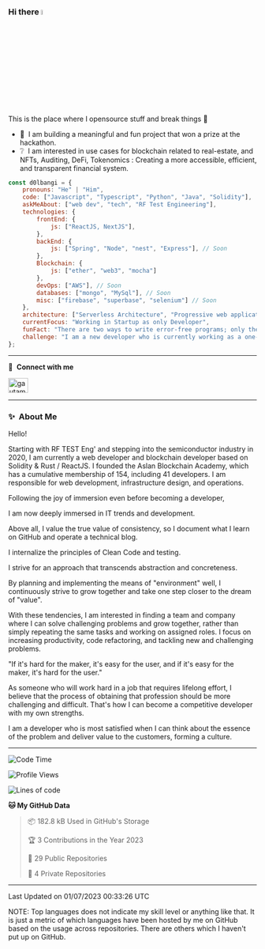 ### Hi there <a href="https://www.gautamkrishnar.com/"><img src="https://media.giphy.com/media/hvRJCLFzcasrR4ia7z/giphy.gif" width="5%"></a>
This is the place where I opensource stuff and break things :rofl:

- 🔭 &nbsp;I am building a meaningful and fun project that won a prize at the hackathon.
- ❔ &nbsp;I am interested in use cases for blockchain related to real-estate, and NFTs, Auditing, DeFi, Tokenomics : Creating a more accessible, efficient, and transparent financial system.



```javascript
const d0lbangi = {
    pronouns: "He" | "Him",
    code: ["Javascript", "Typescript", "Python", "Java", "Solidity"],
    askMeAbout: ["web dev", "tech", "RF Test Engineering"],
    technologies: {  
        frontEnd: {
            js: ["ReactJS, NextJS"],
        },
        backEnd: {
            js: ["Spring", "Node", "nest", "Express"], // Soon
        },
        Blockchain: {
            js: ["ether", "web3", "mocha"]
        },
        devOps: ["AWS"], // Soon
        databases: ["mongo", "MySql"], // Soon
        misc: ["firebase", "superbase", "selenium"] // Soon
    },
    architecture: ["Serverless Architecture", "Progressive web applications", "Single page applications"], // Ongoing
    currentFocus: "Working in Startup as only Developer",
    funFact: "There are two ways to write error-free programs; only the third one works",
    challenge: "I am a new developer who is currently working as a one-person developer at a startup using full-stack and blockchain technology."
};


```



---

🔗 &nbsp;**Connect with me**
<p align="left">
<a href="https://linkedin.com/in/jeongho-park-560860160" target="blank"><img align="center" src="https://raw.githubusercontent.com/rahuldkjain/github-profile-readme-generator/master/src/images/icons/Social/linked-in-alt.svg" alt="gautamkrishnar" height="30" width="40" /></a>


---

### ✨&nbsp; About Me

Hello!

Starting with RF TEST Eng' and stepping into the semiconductor industry in 2020, I am currently a web developer and blockchain developer based on Solidity & Rust / ReactJS. I founded the Aslan Blockchain Academy, which has a cumulative membership of 154, including 41 developers. I am responsible for web development, infrastructure design, and operations.

Following the joy of immersion even before becoming a developer,

I am now deeply immersed in IT trends and development.

Above all, I value the true value of consistency, so I document what I learn on GitHub and operate a technical blog.

I internalize the principles of Clean Code and testing.

I strive for an approach that transcends abstraction and concreteness.

By planning and implementing the means of "environment" well, I continuously strive to grow together and take one step closer to the dream of "value".

With these tendencies, I am interested in finding a team and company where I can solve challenging problems and grow together, rather than simply repeating the same tasks and working on assigned roles. I focus on increasing productivity, code refactoring, and tackling new and challenging problems.

"If it's hard for the maker, it's easy for the user, and if it's easy for the maker, it's hard for the user."

As someone who will work hard in a job that requires lifelong effort, I believe that the process of obtaining that profession should be more challenging and difficult. That's how I can become a competitive developer with my own strengths.

I am a developer who is most satisfied when I can think about the essence of the problem and deliver value to the customers, forming a culture.


---


<!--START_SECTION:waka-->
![Code Time](http://img.shields.io/badge/Code%20Time-2%2C178%20hrs%2041%20mins-blue)

![Profile Views](http://img.shields.io/badge/Profile%20Views-1461-blue)

![Lines of code](https://img.shields.io/badge/From%20Hello%20World%20I%27ve%20Written-4.8%20million%20lines%20of%20code-blue)

**🐱 My GitHub Data** 

> 📦 182.8 kB Used in GitHub's Storage 
 > 
> 🏆 3 Contributions in the Year 2023
 > 
> 📜 29 Public Repositories 
 > 
> 🔑 4 Private Repositories 
 > 


---


 Last Updated on 01/07/2023 00:33:26 UTC
<!--END_SECTION:waka-->

NOTE: Top languages does not indicate my skill level or anything like that. It is just a metric of which languages have been hosted by me on GitHub based on the usage across repositories. There are others which I haven't put up on GitHub.

